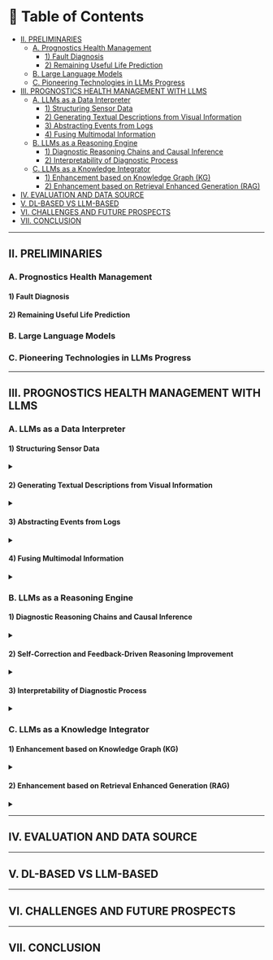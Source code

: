 # 📘 Table of Contents

- [II. PRELIMINARIES](#ii-preliminaries)
  - [A. Prognostics Health Management](#a-prognostics-health-management)
    - [1) Fault Diagnosis](#1-fault-diagnosis)
    - [2) Remaining Useful Life Prediction](#2-remaining-useful-life-prediction)
  - [B. Large Language Models](#b-large-language-models)
  - [C. Pioneering Technologies in LLMs Progress](#c-pioneering-technologies-in-llms-progress)
- [III. PROGNOSTICS HEALTH MANAGEMENT WITH LLMS](#iii-prognostics-health-management-with-llms)
  - [A. LLMs as a Data Interpreter](#a-llms-as-a-data-interpreter)
    - [1) Structuring Sensor Data](#1-structuring-sensor-data)
    - [2) Generating Textual Descriptions from Visual Information](#2-generating-textual-descriptions-from-visual-information)
    - [3) Abstracting Events from Logs](#3-abstracting-events-from-logs)
    - [4) Fusing Multimodal Information](#4-fusing-multimodal-information)
  - [B. LLMs as a Reasoning Engine](#b-llms-as-a-reasoning-engine)
    - [1) Diagnostic Reasoning Chains and Causal Inference](#1-diagnostic-reasoning-chains-and-causal-inference)
    - [2) Interpretability of Diagnostic Process](#2-interpretability-of-diagnostic-process)
  - [C. LLMs as a Knowledge Integrator](#c-llms-as-a-knowledge-integrator)
    - [1) Enhancement based on Knowledge Graph (KG)](#1-enhancement-based-on-knowledge-graph-kg)
    - [2) Enhancement based on Retrieval Enhanced Generation (RAG)](#2-enhancement-based-on-retrieval-enhanced-generation-rag)
- [IV. EVALUATION AND DATA SOURCE](#iv-evaluation-and-data-source)
- [V. DL-BASED VS LLM-BASED](#v-dl-based-vs-llm-based)
- [VI. CHALLENGES AND FUTURE PROSPECTS](#vi-challenges-and-future-prospects)
- [VII. CONCLUSION](#vii-conclusion)

---

## II. PRELIMINARIES


### A. Prognostics Health Management


#### 1) Fault Diagnosis


#### 2) Remaining Useful Life Prediction


### B. Large Language Models

### C. Pioneering Technologies in LLMs Progress


---

## III. PROGNOSTICS HEALTH MANAGEMENT WITH LLMS
### A. LLMs as a Data Interpreter
#### 1) Structuring Sensor Data
<details>
<summary></summary>

- **System Log Parsing with Large Language Models: A Review.** `arXiv` `2025`

  Beck, Viktor and Landauer, Max and Wurzenberger, Markus and Skopik, Florian and Rauber, Andreas. [[Paper](http://arxiv.org/abs/2504.04877)]

- **Using Large Language Models to Enhance the Reusability of Sensor Data.** `MDPI` `2024`

  Berenguer, Alberto and Morejón, Adriana and Tomás, David and Mazón, Jose-Norberto. [[Paper](https://www.mdpi.com/1424-8220/24/2/347)]

- **Structured Information Extraction from Scientific Text with Large Language Models.** `Nature Communications` `2024`

  Dagdelen, John and Dunn, Alexander and Lee, Sanghoon and Walker, Nicholas and Rosen, Andrew S. and Ceder, Gerbrand and Persson, Kristin A. and Jain, Anubhav. [[Paper](https://www.nature.com/articles/s41467-024-45563-x)]

- **BlendSQL: A Scalable Dialect for Unifying Hybrid Question Answering in Relational Algebra.** `arXiv` `2024`

  Glenn, Parker and Dakle, Parag and Wang, Liang and Raghavan, Preethi. [[Paper](https://aclanthology.org/2024.findings-acl.25)]

- **Multimodal LLM for Intelligent Transportation Systems.** `arXiv` `2024`

  Le, Dexter and Yunusoglu, Aybars and Tiwari, Karn and Isik, Murat and Dikmen, I. Can. [[Paper](http://arxiv.org/abs/2412.11683)]

- **A Survey on Open Information Extraction from Rule-based Model to Large Language Model.** `arXiv` `2024`

  Liu, Pai and Gao, Wenyang and Dong, Wenjie and Ai, Lin and Gong, Ziwei and Huang, Songfang and Li, Zongsheng and Hoque, Ehsan and Hirschberg, Julia and Zhang, Yue. [[Paper](http://arxiv.org/abs/2208.08690)]

- **LogParser-LLM: Advancing Efficient Log Parsing with Large Language Models.** `arXiv` `2024`

  Zhong, Aoxiao and Mo, Dengyao and Liu, Guiyang and Liu, Jinbu and Lu, Qingda and Zhou, Qi and Wu, Jiesheng and Li, Quanzheng and Wen, Qingsong. [[Paper](https://doi.org/10.1145/3637528.3671810)]

</details>

#### 2) Generating Textual Descriptions from Visual Information
<details>
<summary></summary>


- **Enhancing Data Literacy On-Demand: LLMs as Guides for Novices in Chart Interpretation.** `IEEE` `2025`

  Choe, Kiroong and Lee, Chaerin and Lee, Soohyun and Song, Jiwon and Cho, Aeri and Kim, Nam Wook and Seo, Jinwook. [[Paper](https://ieeexplore.ieee.org/abstract/document/10555321)]


- **Bridging Expert Knowledge and Sensor Measurements for Machine Fault Quantification with Large Language Models.** `IEEE` `2024`

  Jose, Sagar and Nguyen, Khanh T.P and Medjaher, Kamal and Zemouri, Ryad and Lévesque, Mélanie and Tahan, Antoine. [[Paper](https://ieeexplore.ieee.org/abstract/document/10637229)]

- **A Text-Based Knowledge-Embedded Soft Sensing Modeling Approach for General Industrial Process Tasks Based on Large Language Model.** `arXiv` `2025`

  Tong, Shuo and Liu, Han and Guo, Runyuan and Tian, Xueqiong and Wang, Wenqing and Liu, Ding and Zhang, Youmin. [[Paper](http://arxiv.org/abs/2501.05075)]


</details>

#### 3) Abstracting Events from Logs
<details>
<summary></summary>

- **Is a Large Language Model a Good Annotator for Event Extraction?.** `Proceedings of the AAAI Conference on Artificial Intelligence` `2024`

  Chen, Ruirui and Qin, Chengwei and Jiang, Weifeng and Choi, Dongkyu. [[Paper](https://ojs.aaai.org/index.php/AAAI/article/view/29730)]

- **LogLLM: Log-based Anomaly Detection Using Large Language Models.** `arXiv` `2025`

  Guan, Wei and Cao, Jian and Qian, Shiyou and Gao, Jianqi and Ouyang, Chun. [[Paper](http://arxiv.org/abs/2411.08561)]

- **Data Interpreter: An LLM Agent For Data Science.** `arXiv` `2024`

  Hong, Sirui and Lin, Yizhang and Liu, Bang and Liu, Bangbang and Wu, Binhao and Zhang, Ceyao and Wei, Chenxing and Li, Danyang and Chen, Jiaqi and Zhang, Jiayi and Wang, Jinlin and Zhang, Li and Zhang, Lingyao and Yang, Min and Zhuge, Mingchen and Guo, Taicheng and Zhou, Tuo and Tao, Wei and Tang, Xiangru and Lu, Xiangtao and Zheng, Xiawu and Liang, Xinbing and Fei, Yaying and Cheng, Yuheng and Gou, Zhibin and Xu, Zongze and Wu, Chenglin. [[Paper](http://arxiv.org/abs/2402.18679)]

- **Exploring the Effectiveness of LLMs in Automated Logging Generation: An Empirical Study.** `arXiv` `2024`

  Li, Yichen and Huo, Yintong and Jiang, Zhihan and Zhong, Renyi and He, Pinjia and Su, Yuxin and Briand, Lionel and Lyu, Michael R.. [[Paper](http://arxiv.org/abs/2307.05950)]

- **Maintaining Data Freshness in Distributed Cyber-Physical Systems.** `IEEE Transactions on Computers` `2019`

  Li, Guohui and Li, Jianjun and Guo, Bing and others. [[Paper](https://ieeexplore.ieee.org/abstract/document/8611386/)]

- **ContextLLM: Meaningful Context Reasoning from Multi-Sensor and Multi-Device Data Using LLMs | Proceedings of the 26th International Workshop on Mobile Computing Systems and Applications.** `ACM Conferences` `2025`

  Post, Kevin and. [[Paper](https://dl.acm.org/doi/10.1145/3708468.3711892)]

- **LLM-Based Event Abstraction and~Integration for~IoT-Sourced Logs.** `Springer Nature Switzerland` `2025`

  Shirali, Mohsen and Sani, Mohammadreza Fani and Ahmadi, Zahra and Serral, Estefanía.

- **Power System State Estimation Using PMUs with Imperfect Synchronization.** `IEEE Transactions on power Systems` `2013`

  Yang, Peng and Tan, Zhao and Wiesel, Ami and Nehorai, Arye.

- **LLM-TSFD: An Industrial Time Series Human-in-the-Loop Fault Diagnosis Method Based on a Large Language Model.** `Expert Systems with Applications` `2025`

  Zhang, Qi and Xu, Chao and Li, Jie and Sun, Yicheng and Bao, Jinsong and Zhang, Dan. [[Paper](https://www.sciencedirect.com/science/article/pii/S0957417424027283)]
  
</details>

#### 4) Fusing Multimodal Information
<details>
<summary></summary>

- **Multimodal LLMs for~Health Grounded in~Individual-Specific Data.** `Springer Nature Switzerland` `2024`

  Belyaeva, Anastasiya and Cosentino, Justin and Hormozdiari, Farhad and Eswaran, Krish and Shetty, Shravya and Corrado, Greg and Carroll, Andrew and McLean, Cory Y. and Furlotte, Nicholas A..

- **Multimodal Data Fusion: An Overview of Methods, Challenges, and Prospects.** `Proceedings of the IEEE` `2015`

  Lahat, Dana and Adali, Tülay and Jutten, Christian. [[Paper](https://ieeexplore.ieee.org/abstract/document/7214350)]

- **Dynamic Vision-Based Machinery Fault Diagnosis with Cross-Modality Feature Alignment.** `IEEE/CAA Journal of Automatica Sinica` `2024`

  Li, Xiang and Yu, Shupeng and Lei, Yaguo and Li, Naipeng and Yang, Bin. [[Paper](https://ieeexplore.ieee.org/document/10664604)]

- **TaskSense: A Translation-like Approach for Tasking Heterogeneous Sensor Systems with LLMs | Proceedings of the 23rd ACM Conference on Embedded Networked Sensor Systems.** `ACM Conferences` `2025`

  Liu, Kaiwei and. [[Paper](https://dl.acm.org/doi/10.1145/3715014.3722070)]

- **Multi-Sensor Information Fusion and Coordinate Attention-Based Fault Diagnosis Method and Its Interpretability Research.** `Engineering Applications of Artificial Intelligence` `2023`

  Tong, Jinyu and Liu, Cang and Zheng, Jinde and Pan, Haiyang. [[Paper](https://www.sciencedirect.com/science/article/pii/S0952197623007984)]

- **TransCompressor: LLM-Powered Multimodal Data Compression for Smart Transportation.** `Association for Computing Machinery` `2024`

  Yang, Huanqi and Wu, Rucheng and Xu, Weitao. [[Paper](https://doi.org/10.1145/3636534.3698120)]

- **Large Language Models as Data Preprocessors.** `arXiv` `2024`

  Zhang, Haochen and Dong, Yuyang and Xiao, Chuan and Oyamada, Masafumi. [[Paper](http://arxiv.org/abs/2308.16361)]

</details>

### B. LLMs as a Reasoning Engine


#### 1) Diagnostic Reasoning Chains and Causal Inference
<details>
<summary></summary>
  
- **A Case-Based Reasoning System for Fault Detection and Isolation: A Case Study on Complex Gearboxes.** `Journal of Quality in Maintenance Engineering` `2019`

  Boral, Soumava and Chaturvedi, Sanjay Kumar and Naikan, V.N.A.. [[Paper](https://doi.org/10.1108/JQME-05-2018-0039)]

- **Program of Thoughts Prompting: Disentangling Computation from Reasoning for Numerical Reasoning Tasks.** `arXiv` `2023`

  Chen, Wenhu and Ma, Xueguang and Wang, Xinyi and Cohen, William W.. [[Paper](http://arxiv.org/abs/2211.12588)]

- **Knowledge-Based Fault Diagnosis in Industrial Internet of Things: A Survey.** `IEEE Internet of Things Journal` `2022`

  Chi, Yuanfang and Dong, Yanjie and Wang, Z. Jane and Yu, F. Richard and Leung, Victor C. M.. [[Paper](https://ieeexplore.ieee.org/abstract/document/9745085)]

- **Large Language Models Are Reasoning Teachers.** `Association for Computational Linguistics` `2023`

  Ho, Namgyu and Schmid, Laura and Yun, Se-Young. [[Paper](https://aclanthology.org/2023.acl-long.830/)]

- **Forward-Backward Reasoning in Large Language Models for Mathematical Verification.** `Association for Computational Linguistics` `2024`

  Jiang, Weisen and Shi, Han and Yu, Longhui and Liu, Zhengying and Zhang, Yu and Li, Zhenguo and Kwok, James. [[Paper](https://aclanthology.org/2024.findings-acl.397/)]

- **Making Language Models Better Reasoners with Step-Aware Verifier.** `Association for Computational Linguistics` `2023`

  Li, Yifei and Lin, Zeqi and Zhang, Shizhuo and Fu, Qiang and Chen, Bei and Lou, Jian-Guang and Chen, Weizhu. [[Paper](https://aclanthology.org/2023.acl-long.291/)]

- **Electrical Load Forecasting Using Edge Computing and Federated Learning.** `IEEE` `2020`

  Taïk, Afaf and Cherkaoui, Soumaya.

- **Applying a Case-Based Reasoning Method for Fault Diagnosis during Maintenance.** `Journal of Mechanical Engineering Science` `2009`

  Tsai, Y-T. [[Paper](https://doi.org/10.1243/09544062JMES1588)]

- **Machine Fault Diagnosis and Prognosis: The State of The Art.** `International Journal of Fluid Machinery and Systems` `2009`

  Van Tung, Tran and Yang, Bo-Suk.

- **Self-Reasoning Language Models: Unfold Hidden Reasoning Chains with Few Reasoning Catalyst.** `Association for Computational Linguistics` `2025`

  Wang, Hongru and Cai, Deng and Zhong, Wanjun and Huang, Shijue and Pan, Jeff Z. and Liu, Zeming and Wong, Kam-Fai. [[Paper](https://aclanthology.org/2025.findings-acl.291/)]

- **Enhancing Fault Troubleshooting through Human-Machine Collaboration: A Multi-Stage Reasoning Approach.** `IEEE` `2024`

  Wen, Sijie and Chen, Yongming and Pan, Xinyu and Zhuang, Weibin and Li, Xinyu. [[Paper](https://ieeexplore.ieee.org/abstract/document/10711734)]

- **Large Language Models Perform Diagnostic Reasoning.** `arXiv` `2023`

  Wu, Cheng-Kuang and Chen, Wei-Lin and Chen, Hsin-Hsi. [[Paper](http://arxiv.org/abs/2307.08922)]

- **DrHouse: An LLM-empowered Diagnostic Reasoning System through Harnessing Outcomes from Sensor Data and Expert Knowledge.** `Proc. ACM` `2024`

  Yang, Bufang and Jiang, Siyang and Xu, Lilin and Liu, Kaiwei and Li, Hai and Xing, Guoliang and Chen, Hongkai and Jiang, Xiaofan and Yan, Zhenyu. [[Paper](https://dl.acm.org/doi/10.1145/3699765)]

- **CausalKGPT: Industrial Structure Causal Knowledge-Enhanced Large Language Model for Cause Analysis of Quality Problems in Aerospace Product Manufacturing.** `Advanced Engineering Informatics` `2024`

  Zhou, Bin and Li, Xinyu and Liu, Tianyuan and Xu, Kaizhou and Liu, Wei and Bao, Jinsong. [[Paper](https://www.sciencedirect.com/science/article/pii/S1474034623004615)]
  - **A Modeling and Probabilistic Reasoning Method of Dynamic Uncertain Causality Graph for Industrial Fault Diagnosis.** `International Journal of Automation and Computing` `2014`

  Dong, Chun-Ling and Zhang, Qin and Geng, Shi-Chao. [[Paper](https://doi.org/10.1007/s11633-014-0791-8)]

- **Reasoning with Language Model Is Planning with World Model.** `Association for Computational Linguistics` `2023`

  Hao, Shibo and Gu, Yi and Ma, Haodi and Hong, Joshua and Wang, Zhen and Wang, Daisy and Hu, Zhiting. [[Paper](https://aclanthology.org/2023.emnlp-main.507/)]

- **Can Large Language Models Infer Causation from Correlation?.** `arXiv` `2024`

  Jin, Zhijing and Liu, Jiarui and Lyu, Zhiheng and Poff, Spencer and Sachan, Mrinmaya and Mihalcea, Rada and Diab, Mona and Schölkopf, Bernhard. [[Paper](http://arxiv.org/abs/2306.05836)]

- **LLMs Are Prone to Fallacies in Causal Inference.** `arXiv` `2024`

  Joshi, Nitish and Saparov, Abulhair and Wang, Yixin and He, He. [[Paper](http://arxiv.org/abs/2406.12158)]

- **Large Language Models and Causal Inference in Collaboration: A Comprehensive Survey.** `Association for Computational Linguistics` `2025`

  Liu, Xiaoyu and Xu, Paiheng and Wu, Junda and Yuan, Jiaxin and Yang, Yifan and Zhou, Yuhang and Liu, Fuxiao and Guan, Tianrui and Wang, Haoliang and Yu, Tong and McAuley, Julian and Ai, Wei and Huang, Furong. [[Paper](https://aclanthology.org/2025.findings-naacl.427/)]

- **Seg-Zero: Reasoning-Chain Guided Segmentation via Cognitive Reinforcement.** `arXiv` `2025`

  Liu, Yuqi and Peng, Bohao and Zhong, Zhisheng and Yue, Zihao and Lu, Fanbin and Yu, Bei and Jia, Jiaya. [[Paper](http://arxiv.org/abs/2503.06520)]

- **Causal Order: The Key to Leveraging Imperfect Experts in Causal Inference.** `arXiv` `2025`

  Vashishtha, Aniket and Reddy, Abbavaram Gowtham and Kumar, Abhinav and Bachu, Saketh and Balasubramanian, Vineeth N. and Sharma, Amit. [[Paper](http://arxiv.org/abs/2310.15117)]

- **Causal Discriminative Modeling for Robust Cloud Service Fault Detection.** `Journal of Computer Technology and Software` `2024`

  Wang, Heyi. [[Paper](https://ashpress.org/index.php/jcts/article/view/193)]
</details>


#### 2) Self-Correction and Feedback-Driven Reasoning Improvement
<details>
<summary></summary>

- **QueryAgent: A Reliable and Efficient Reasoning Framework with Environmental Feedback-based Self-Correction.** `arXiv` `2024`

  Huang, Xiang and Cheng, Sitao and Huang, Shanshan and Shen, Jiayu and Xu, Yong and Zhang, Chaoyun and Qu, Yuzhong. [[Paper](http://arxiv.org/abs/2403.11886)]

- **Learning to Correction: Explainable Feedback Generation for Visual Commonsense Reasoning Distractor | Proceedings of the 32nd ACM International Conference on Multimedia.** `ACM Conferences` `2025`

  Jiali Chen, Xusen Hei, Yuqi Xue, Yuancheng Wei, Jiayuan Xie, Yi Cai, Qing Li. [[Paper](https://dl.acm.org/doi/10.1145/3664647.3681590)]

- **Making Language Models Better Reasoners with Step-Aware Verifier.** `Association for Computational Linguistics` `2023`

  Li, Yifei and Lin, Zeqi and Zhang, Shizhuo and Fu, Qiang and Chen, Bei and Lou, Jian-Guang and Chen, Weizhu. [[Paper](https://aclanthology.org/2023.acl-long.291/)]

- **REFINER: Reasoning Feedback on Intermediate Representations.** `arXiv` `2024`

  Paul, Debjit and Ismayilzada, Mete and Peyrard, Maxime and Borges, Beatriz and Bosselut, Antoine and West, Robert and Faltings, Boi. [[Paper](http://arxiv.org/abs/2304.01904)]

  - **RL4F: Generating Natural Language Feedback with Reinforcement Learning for Repairing Model Outputs.** `Association for Computational Linguistics` `2023`

  Akyurek, Afra Feyza and Akyurek, Ekin and Kalyan, Ashwin and Clark, Peter and Wijaya, Derry Tanti and Tandon, Niket. [[Paper](https://aclanthology.org/2023.acl-long.427/)]

- **Embedding Self-Correction as an Inherent Ability in Large Language Models for Enhanced Mathematical Reasoning.** `arXiv` `2025`

  Gao, Kuofeng and Cai, Huanqia and Shuai, Qingyao and Gong, Dihong and Li, Zhifeng. [[Paper](http://arxiv.org/abs/2410.10735)]

- **Large Language Models Cannot Self-Correct Reasoning Yet.** `The Twelfth International Conference` `2023`

  Huang, Jie and Chen, Xinyun and Mishra, Swaroop and Zheng, Huaixiu Steven and Yu, Adams Wei and Song, Xinying and Zhou, Denny. [[Paper](https://openreview.net/forum?id=IkmD3fKBPQ)]

- **Improving Intermediate Reasoning in Zero-Shot Chain-of-Thought for Large Language Models with Filter Supervisor-Self Correction.** `Neurocomputing` `2025`

  Jun Sun. [[Paper](https://www.sciencedirect.com/science/article/abs/pii/S0925231224019908)]

- **Self-Refine: Iterative Refinement with Self-Feedback.** `Conference` `2023`

  Madaan, Aman and Tandon, Niket and Gupta, Prakhar and Hallinan, Skyler and Gao, Luyu and Wiegreffe, Sarah and Alon, Uri and Dziri, Nouha and Prabhumoye, Shrimai and Yang, Yiming and Gupta, Shashank and Majumder, Bodhisattwa Prasad and Hermann, Katherine and Welleck, Sean and Yazdanbakhsh, Amir and Clark, Peter. [[Paper](https://openreview.net/forum?id=S37hOerQLB)]

- **Fine-Tuning on Diverse Reasoning Chains Drives Within-Inference CoT Refinement in LLMs.** `arXiv` `2025`

  Puerto, Haritz and Chubakov, Tilek and Zhu, Xiaodan and Madabushi, Harish Tayyar and Gurevych, Iryna. [[Paper](http://arxiv.org/abs/2407.03181)]

- **Self-Consistency Improves Chain of Thought Reasoning in Language Models.** `arXiv` `2023`

  Wang, Xuezhi and Wei, Jason and Schuurmans, Dale and Le, Quoc and Chi, Ed and Narang, Sharan and Chowdhery, Aakanksha and Zhou, Denny. [[Paper](http://arxiv.org/abs/2203.11171)]

- **RCOT: Detecting and Rectifying Factual Inconsistency in Reasoning by Reversing Chain-of-Thought.** `arXiv` `2023`

  Xue, Tianci and Wang, Ziqi and Wang, Zhenhailong and Han, Chi and Yu, Pengfei and Ji, Heng. [[Paper](http://arxiv.org/abs/2305.11499)]

</details>

#### 3) Interpretability of Diagnostic Process
<details>
<summary></summary>

- **A Spectral Interpretable Bearing Fault Diagnosis Framework Powered by Large Language Models.** `Sensors` `2025`

  Bao, Panfeng and Yi, Wenjun and Zhu, Yue and Shen, Yufeng and Peng, Haotian. [[Paper](https://www.mdpi.com/1424-8220/25/12/3822)]

- **Enhancing Reliability Through Interpretability: A Comprehensive Survey of Interpretable Intelligent Fault Diagnosis in Rotating Machinery.** `IEEE Access` `2024`

  Chen, Gang and Yuan, Junlin and Zhang, Yiyue and Zhu, Hanyue and Huang, Ruyi and Wang, Fengtao and Li, Weihua. [[Paper](https://ieeexplore.ieee.org/abstract/document/10600683)]

- **Integrating LLMs for Explainable Fault Diagnosis in Complex Systems.** `arXiv` `2024`

  Dave, Akshay J. and Nguyen, Tat Nghia and Vilim, Richard B.. [[Paper](http://arxiv.org/abs/2402.06695)]

- **Using SHAP Values and Machine Learning to Understand Trends in the Transient Stability Limit.** `IEEE Transactions on Power Systems` `2023`

  Hamilton, Robert I and Papadopoulos, Panagiotis N.

- **An Interpretable Approach Using Hybrid Graph Networks and Explainable AI for Intelligent Diagnosis Recommendations in Chronic Disease Care.** `Biomedical Signal Processing and Control` `2024`

  Huang, Mengxing and Zhang, Xiu Shi and Bhatti, Uzair Aslam and Wu, YuanYuan and Zhang, Yu and Yasin Ghadi, Yazeed. [[Paper](https://www.sciencedirect.com/science/article/pii/S1746809423013460)]

- **Variational Attention-Based Interpretable Transformer Network for Rotary Machine Fault Diagnosis.** `IEEE Transactions on Neural Networks and Learning Systems` `2024`

  Li, Yasong and Zhou, Zheng and Sun, Chuang and Chen, Xuefeng and Yan, Ruqiang. [[Paper](https://ieeexplore.ieee.org/abstract/document/9887963)]

- **WavCapsNet: An Interpretable Intelligent Compound Fault Diagnosis Method by Backward Tracking.** `IEEE` `2023`

  Li, Weihua and Lan, Hao and Chen, Junbin and Feng, Ke and Huang, Ruyi. [[Paper](https://ieeexplore.ieee.org/abstract/document/10143698)]

- **The Interpretable Reasoning and Intelligent Decision-Making Based on Event Knowledge Graph With LLMs in Fault Diagnosis Scenarios.** `IEEE Transactions on Instrumentation and Measurement` `2025`

  Men, ChangHao and Han, Yu and Wang, Ping and Tao, JianYuan and Huang, Cheng-Geng. [[Paper](https://ieeexplore.ieee.org/abstract/document/10925425)]

- **Intelligent Fault Diagnosis and Visual Interpretability of Rotating Machinery Based on Residual Neural Network基于残差神经网络的旋转机械智能故障诊断与可视化解释.** `Measurement` `2022`

  Yu, Shihang and Wang, Min and Pang, Shanchen and Song, Limei and Qiao, Sibo. [[Paper](https://www.sciencedirect.com/science/article/pii/S0263224122004778)]
</details>


### C. LLMs as a Knowledge Integrator


#### 1) Enhancement based on Knowledge Graph (KG)
<details>
<summary></summary>

- **Large Knowledge Model: Perspectives and Challenges.** `Data Intelligence` `2024`

  Chen, Huajun. [[Paper](http://arxiv.org/abs/2312.02706)]

- **Knowledge Graphs: Opportunities and Challenges | Artificial Intelligence Review.** `Online` `2025`

  Ciyuan Peng, Feng Xia, Mehdi Naseriparsa \& Francesco Osborne. [[Paper](https://link.springer.com/article/10.1007/s10462-023-10465-9)]

- **Chatlaw: A Multi-Agent Collaborative Legal Assistant with Knowledge Graph Enhanced Mixture-of-Experts Large Language Model.** `arXiv` `2024`

  Cui, Jiaxi and Ning, Munan and Li, Zongjian and Chen, Bohua and Yan, Yang and Li, Hao and Ling, Bin and Tian, Yonghong and Yuan, Li. [[Paper](http://arxiv.org/abs/2306.16092)]

- **EXplainable Neural-Symbolic Learning (\mkbibemphX-NeSyL) Methodology to Fuse Deep Learning Representations with Expert Knowledge Graphs: The MonuMAI Cultural Heritage Use Case.** `Information Fusion` `2022`

  Díaz-Rodríguez, Natalia and Lamas, Alberto and Sanchez, Jules and Franchi, Gianni and Donadello, Ivan and Tabik, Siham and Filliat, David and Cruz, Policarpo and Montes, Rosana and Herrera, Francisco. [[Paper](https://www.sciencedirect.com/science/article/pii/S1566253521001986)]

- **Knowledge Graph-Enhanced Molecular Contrastive Learning with Functional Prompt.** `Nature Machine Intelligence` `2023`

  Fang, Yin and Zhang, Qiang and Zhang, Ningyu and Chen, Zhuo and Zhuang, Xiang and Shao, Xin and Fan, Xiaohui and Chen, Huajun. [[Paper](https://www.nature.com/articles/s42256-023-00654-0)]

- **An Enhanced Prompt-Based LLM Reasoning Scheme via~Knowledge Graph-Integrated Collaboration.** `Springer Nature Switzerland` `2024`

  Li, Yihao and Zhang, Ru and Liu, Jianyi.

- **Graph Convolutional Neural Network for Intelligent Fault Diagnosis of Machines via Knowledge Graph.** `IEEE Transactions on Industrial Informatics` `2024`

  Mao, Zehui and Wang, Huan and Jiang, Bin and Xu, Juan and Guo, Huifeng. [[Paper](https://ieeexplore.ieee.org/abstract/document/10454020)]

- **Knowledge Graph Large Language Model (KG-LLM) for Link Prediction.** `arXiv` `2025`

  Shu, Dong and Chen, Tianle and Jin, Mingyu and Zhang, Chong and Du, Mengnan and Zhang, Yongfeng. [[Paper](http://arxiv.org/abs/2403.07311)]

- **Knowledge Graph Accuracy Evaluation: An LLM-enhanced Embedding Approach.** `International Journal of Data Science and Analytics` `2025`

  Zhang, Mingtao and Yang, Guoli and Liu, Yi and Shi, Jing and Bai, Xiaoying. [[Paper](https://doi.org/10.1007/s41060-024-00661-3)]

- **CausalKGPT: Industrial Structure Causal Knowledge-Enhanced Large Language Model for Cause Analysis of Quality Problems in Aerospace Product Manufacturing.** `Advanced Engineering Informatics` `2024`

  Zhou, Bin and Li, Xinyu and Liu, Tianyuan and Xu, Kaizhou and Liu, Wei and Bao, Jinsong. [[Paper](https://www.sciencedirect.com/science/article/pii/S1474034623004615)]

- **Leveraging on Causal Knowledge for Enhancing the Root Cause Analysis of Equipment Spot Inspection Failures.** `Adv. Eng. Inform.` `2022`

  Zhou, Bin and Li, Jie and Li, Xinyu and Hua, Bao and Bao, Jinsong. [[Paper](https://doi.org/10.1016/j.aei.2022.101799)]

- **LLMs for Knowledge Graph Construction and Reasoning: Recent Capabilities and Future Opportunities.** `World Wide Web` `2024`

  Zhu, Yuqi and Wang, Xiaohan and Chen, Jing and Qiao, Shuofei and Ou, Yixin and Yao, Yunzhi and Deng, Shumin and Chen, Huajun and Zhang, Ningyu. [[Paper](https://doi.org/10.1007/s11280-024-01297-w)]

- **Multi-Modal Knowledge Graph Construction and Application: A Survey.** `IEEE Transactions on Knowledge and Data Engineering` `2024`

  Zhu, Xiangru and Li, Zhixu and Wang, Xiaodan and Jiang, Xueyao and Sun, Penglei and Wang, Xuwu and Xiao, Yanghua and Yuan, Nicholas Jing. [[Paper](https://ieeexplore.ieee.org/abstract/document/9961954)]

</details>

#### 2) Enhancement based on Retrieval Enhanced Generation (RAG)
<details>
<summary></summary>

- **Application of Retrieval-Augmented Generation for Interactive Industrial Knowledge Management via a Large Language Model.** `Computer Standards \& Interfaces` `2025`

  Chen, Lun-Chi and Pardeshi, Mayuresh Sunil and Liao, Yi-Xiang and Pai, Kai-Chih. [[Paper](https://www.sciencedirect.com/science/article/pii/S0920548925000248)]

- **Vul-RAG: Enhancing LLM-based Vulnerability Detection via Knowledge-level RAG.** `arXiv` `2025`

  Du, Xueying and Zheng, Geng and Wang, Kaixin and Zou, Yi and Wang, Yujia and Deng, Wentai and Feng, Jiayi and Liu, Mingwei and Chen, Bihuan and Peng, Xin and Ma, Tao and Lou, Yiling. [[Paper](http://arxiv.org/abs/2406.11147)]

- **Vul-RAG: Enhancing LLM-based Vulnerability Detection via Knowledge-level RAG.** `arXiv` `2025`

  Du, Xueying and Zheng, Geng and Wang, Kaixin and Zou, Yi and Wang, Yujia and Deng, Wentai and Feng, Jiayi and Liu, Mingwei and Chen, Bihuan and Peng, Xin and Ma, Tao and Lou, Yiling. [[Paper](http://arxiv.org/abs/2406.11147)]

- **From Human Experts to Machines: An LLM Supported Approach to Ontology and Knowledge Graph Construction.** `arXiv` `2024`

  Kommineni, Vamsi Krishna and König-Ries, Birgitta and Samuel, Sheeba. [[Paper](http://arxiv.org/abs/2403.08345)]

- **Enhancing LLM Factual Accuracy with RAG to Counter Hallucinations: A Case Study on Domain-Specific Queries in Private Knowledge-Bases.** `arXiv` `2024`

  Li, Jiarui and Yuan, Ye and Zhang, Zehua. [[Paper](http://arxiv.org/abs/2403.10446)]

- **How Much Can RAG Help the Reasoning of LLM?.** `arXiv` `2024`

  Liu, Jingyu and Lin, Jiaen and Liu, Yong. [[Paper](http://arxiv.org/abs/2410.02338)]

- **QA-RAG: Exploring LLM Reliance on External Knowledge.** `MDPI` `2025`

  Mansurova, A., Mansurova, A., \& Nugumanova, A.. [[Paper](https://www.mdpi.com/2504-2289/8/9/115)]

- **LLM-R: A Framework for Domain-Adaptive Maintenance Scheme Generation Combining Hierarchical Agents and RAG.** `arXiv` `2024`

  Tao, Laifa and Huang, Qixuan and Wu, Xianjun and Zhang, Weiwei and Wu, Yunlong and Li, Bin and Lu, Chen and Hai, Xingshuo. [[Paper](http://arxiv.org/abs/2411.04476)]

- **ReF-DDPM: A Novel DDPM-based Data Augmentation Method for Imbalanced Rolling Bearing Fault Diagnosis.** `Reliability Engineering \& System Safety` `2024`

  Yu, Tian and Li, Chaoshun and Huang, Jie and Xiao, Xiangqu and Zhang, Xiaoyuan and Li, Yuhong and Fu, Bitao. [[Paper](https://www.sciencedirect.com/science/article/pii/S0951832024004150)]

- **KnowAgent: Knowledge-Augmented Planning for LLM-Based Agents.** `arXiv` `2025`

  Zhu, Yuqi and Qiao, Shuofei and Ou, Yixin and Deng, Shumin and Lyu, Shiwei and Shen, Yue and Liang, Lei and Gu, Jinjie and Chen, Huajun and Zhang, Ningyu. [[Paper](http://arxiv.org/abs/2403.03101)]

</details>


---

## IV. EVALUATION AND DATA SOURCE


---

## V. DL-BASED VS LLM-BASED




---

## VI. CHALLENGES AND FUTURE PROSPECTS


---

## VII. CONCLUSION

